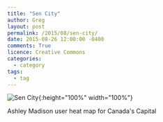 ```yaml
---
title: "Sen City"
author: Greg
layout: post
permalink: /2015/08/sen-city/
date: 2015-08-26 12:00:00 -0400
comments: True
licence: Creative Commons
categories:
  - category
tags:
  - tag
---
```


![Sen City](https://i.imgur.com/W6Inc3n.png "Sen City"){:height="100%" width="100%"}

Ashley Madison user heat map for Canada's Capital
